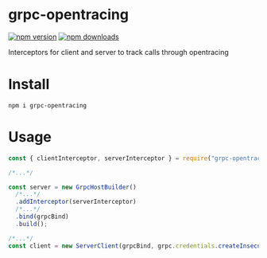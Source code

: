 # grpc-opentracing

[![npm version](https://badge.fury.io/js/grpc-opentracing.svg)](https://www.npmjs.com/package/grpc-opentracing)
[![npm downloads](https://img.shields.io/npm/dt/grpc-opentracing.svg)](https://www.npmjs.com/package/grpc-opentracing)

Interceptors for client and server to track calls through opentracing

# Install

`npm i grpc-opentracing`

# Usage

```javascript
const { clientInterceptor, serverInterceptor } = require("grpc-opentracing");

/*...*/

const server = new GrpcHostBuilder()
  /*...*/
  .addInterceptor(serverInterceptor)
  /*...*/
  .bind(grpcBind)
  .build();

/*...*/
const client = new ServerClient(grpcBind, grpc.credentials.createInsecure(), { interceptors: [clientInterceptor] });
```

